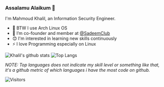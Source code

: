 ### Assalamu Alaikum 👋
I'm Mahmoud Khalil, an Information Security Engineer.

- 🐧 BTW I use Arch Linux OS
- 🌌 I’m co-founder and member at [@SadeemClub](https://www.facebook.com/SadeemClub)
- 😊 I'm interested in learning new skills continuously
- ⚡ I love Programming especially on Linux



![Khalil's github stats](https://github-readme-stats.vercel.app/api?username=khalil2535&show_icons=true&count_private=true&style=flat-square&include_all_commits=true&theme=react) ![Top Langs](https://github-readme-stats.vercel.app/api/top-langs/?username=khalil2535&style=flat-square&layout=compact&langs_count=8&theme=react) 

*NOTE: Top languages does not indicate my skill level or something like that, it's a github metric of which languages i have the most code on github.*


![Visitors](https://visitor-badge.glitch.me/badge?page_id=khalil2535.khalil2535&style=flat-square)
